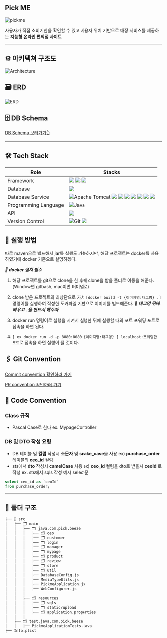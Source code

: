 ## Pick ME
![pickme](https://github.com/beezSSG/.github/assets/60279992/a3ddd7a4-ba80-430e-b084-4b452b4a2b74)

사용자가 직접 소비기한을 확인할 수 있고 사용자 위치 기반으로 매장 서비스를 제공하는 __지능형 온라인 편의점 사이트__

---

## ⚙ 아키텍쳐 구조도

![Architecture](https://github.com/beezSSG/finalproject_pickme_back/assets/60279992/8e3f78ff-d4b5-4953-a873-d225622a0986)


## 🗃️ ERD
![ERD](https://github.com/beezSSG/finalproject_pickme_back/assets/60279992/6c01b502-82b5-48e8-91fd-a309941de352)


## 🗄️ DB Schema
[DB Schema 보러가기👆](https://github.com/beezSSG/finalproject_pickme_back/assets/60279992/c092c3b1-ad4d-492e-b795-2b26bd65f08d)

---

## 🛠️ Tech Stack

| Role | Stacks |
|-|-|
| Framework |<img src="https://img.shields.io/badge/SpringBoot-6DB33F?style=flat&logo=springboot&logoColor=white" /> <img src="https://img.shields.io/badge/Spring Security-6DB33F?style=flat&logo=Spring Security&logoColor=white" /> <img src="https://img.shields.io/badge/MyBatis-C4242B?style=flat&logo=mybatis&logoColor=white" /> |
| Database | <img src="https://img.shields.io/badge/MySQL-4479A1?style=flat&logo=MySQL&logoColor=white" /> |
| Database Service | ![Apache Tomcat](https://img.shields.io/badge/apache%20tomcat-%23F8DC75.svg?style=flat&logo=apache-tomcat&logoColor=black) <img src="https://img.shields.io/badge/Github_Actions-2088FF?style=flat&logo=githubactions&logoColor=white"/> <img src="https://img.shields.io/badge/NGINX-009639?style=flat&logo=nginx&logoColor=white"/> <img src="https://img.shields.io/badge/amazonrds-527FFF?style=flat&logo=amazonrds&logoColor=white"/> <img src="https://img.shields.io/badge/amazons3-DD344C?style=flat&logo=amazons3&logoColor=white"/> <img src="https://img.shields.io/badge/Amazonaws-232F3E?style=flat&logo=amazonaws&logoColor=white" /> <img src="https://img.shields.io/badge/Argo-EF7B4D?style=flat&logo=argo&logoColor=white" /> <img src="https://img.shields.io/badge/Kubernetes-326CE5?style=flat&logo=kubernetes&logoColor=white"/>  |
| Programming Language | ![Java](https://img.shields.io/badge/java_17-007396.svg?style=flat&logo=openjdk&logoColor=white) |
| API | <img src="https://img.shields.io/badge/NAVER_Cloud-03C75A?style=flat&logo=naver&logoColor=white"/> |                                 
| Version Control | ![Git](https://img.shields.io/badge/git-%23F05033.svg?style=flat&logo=git&logoColor=white) <img src="https://img.shields.io/badge/Github-181717?style=flat&logo=github&logoColor=white"> |


## 🚀 실행 방법 

따로 maven으로 빌드해서 jar를 실행도 가능하지만, 해당 프로젝트는 docker를 사용하였기에 docker 기준으로 설명하겠다. 

___🚨 docker 설치 필수___

1. 해당 프로젝트를 git으로 clone을 한 후에 clone을 받을 폴더로 이동을 해준다. (Window면 gitbash, mac이면 터미널로)

2. clone 받은 프로젝트의 최상단으로 가서
   ```[docker build -t {이미지명:태그명} .]``` 명령어를 실행하여 작성한 도커파일 기반으로 이미지를 빌드해준다.
   ___🚨 태그명 뒤에 띄우고 . 을 반드시 해주자___

4. docker run 명령어로 실행을 시켜서 실행한 뒤에 실행할 때의 포트 포워딩 포트로 접속을 하면 된다.

5. ```[ ex docker run -d -p 8080:8080 {이미지명:태그명} ] localhost:포워딩한 포트```로 접속을 하면 실행이 될 것이다.



## 🖇️ Git Convention
[Commit convention 확인하러 가기](.github/ISSUE_TEMPLATE/custom.md)

[PR convention 확인하러 가기](.github/pull_request_template.md) 



## 📝 Code Convention
### Class 규칙 
- Pascal Case로 한다
  ex. MypageController

### DB 및 DTO 작성 요령

- DB 테이블 및 **컬럼** 작성시 **소문자** 및 **snake_case**을 사용 
  ex) **purchase_order** 테이블의 **ceo_id** 컬럼
- sts에서 **dto** 작성시 **camelCase** 사용
  ex) **ceo_id** 컬럼을 dto로 받을시 **ceoId** 로 작성
ex. sts에서 sqls 작성 예시 select문
```sql
select ceo_id as `ceoId`
from purchase_order;
```

---

##  📂 폴더 구조 
```bash
├── 📁 src
│   ├── 🗂️ main
│   │   ├── 🗂️ java.com.pick.beeze
│   │   │   ├── 🗂️ ceo
│   │   │   ├── 🗂️ customer
│   │   │   ├── 🗂️ login
│   │   │   ├── 🗂️ manager
│   │   │   ├── 🗂️ mypage
│   │   │   ├── 🗂️ product
│   │   │   ├── 🗂️ review
│   │   │   ├── 🗂️ store
│   │   │   ├── 🗂️ util
│   │   │   ├── DatabaseConfig.js
│   │   │   ├── MediaTypeUtils.js
│   │   │   ├── PickmeApplication.js
│   │   │   ├── WebConfigurer.js
│   │   │ 
│   │   ├── 🗂️ resources
│   │   │   ├── 🗂️ sqls
│   │   │   ├── 🗂️ static/upload
│   │   │   ├── 🗂️ application.properties
│   │   │ 
│   ├── 🗂️ test.java.com.pick.beeze
│   │   ├── PickmeApplicationTests.java
├── Info.plist
```

